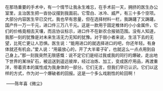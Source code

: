 ​		在那场重要的手术中，有一个情节让我永生难忘，在手术前一天，拥挤的医生办公室里，主治医生把一沓协议摆到我面前。它雪白、冰冷、威严，有三十多个空项。大部分内容医生早已交代，我也早有思量，但在选择材料一栏，我踌躇了又踌躇，国产件一万一千元，进口件三万八千元。这是一款用于固定椎体的小小金属件，它们的价格竟相去天壤，而且协议标示，进口件不在新农合报销范围。没有人知道，我那一刻的犹豫是对未来生活无力无知的犹豫。对于弱小者来说，生活下去的无望，比死亡更让人恐惧。医生说：“能用进口的就选择进口的吧，你还年轻。有身体就还有机会。”爱人说：“用最放心的，开了大半辈子矿，也就这么一点点用到自己身上。”那一刻我突然无限感慨：说不定它们是经过我或我的同行的爆破，走出地下世界的某块矿石，被运送到遥远彼岸，经过冶炼、加工，变成医疗用品，再渡重洋，带着资本的属性成为我身体的一部分。它们无言，但我们早已认识。它们以这样的方式，作为对一个爆破者的回报。这是一个多么戏剧性的轮回啊！

​																																																	——陈年喜《微尘》

